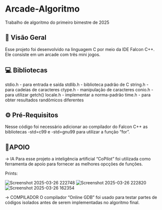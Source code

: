 # Arcade-Algoritmo
Trabalho de algoritmo do primeiro bimestre de 2025


## 🔭 Visão Geral
Esse projeto foi desenvolvido na linguagem C por meio da IDE Falcon C++. Ele consiste em um arcade com três mini jogos.


## 💻 Bibliotecas
stdio.h - para entrada e saída
stdlib.h - biblioteca padrão de C
string.h - para cadeias de caracteres
ctype.h - manipulação de caracteres
conio.h - para utilizar getch()
locale.h - implementar a norma-padrão
time.h - para obter resultados randômicos diferentes

## ⚙️ Pré-Requisitos
Nesse código foi necessário adicionar ao compilador do Falcon C++ as bibliotecas -std=c99 e -std=gnu99 para utilizar a função “for”.

## 🛟APOIO
-> IA
Para esse projeto a inteligência artificial “CoPilot” foi utilizada como ferramenta de apoio para fornecer as melhores opcções de funções.

Prints:

![Screenshot 2025-03-26 222748](https://github.com/user-attachments/assets/584ab413-bf88-49fa-95af-0ad864ab72cc)
![Screenshot 2025-03-26 222820](https://github.com/user-attachments/assets/357a02b9-531b-4474-8340-cbb3b688a602)
![Screenshot 2025-03-26 162354](https://github.com/user-attachments/assets/0fd76837-d30d-43b8-a16c-844a430582ff)





-> COMPILADOR
O compilador “Online GDB” foi usado para testar partes de códigos isolados antes de serem implementadas no algoritmo final.
